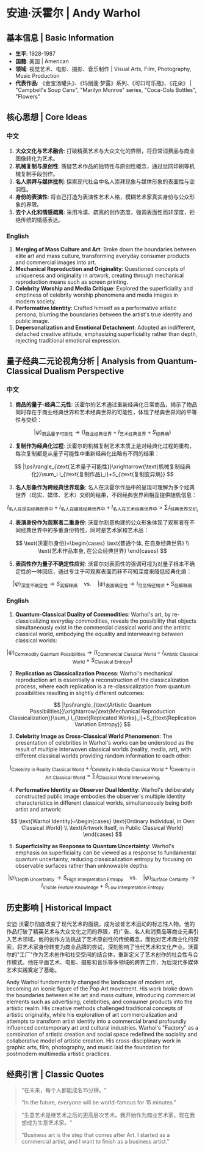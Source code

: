 # 安迪·沃霍尔 | Andy Warhol

## 基本信息 | Basic Information
- **生平**: 1928-1987
- **国籍**: 美国 | American
- **领域**: 视觉艺术、电影、摄影、音乐制作 | Visual Arts, Film, Photography, Music Production
- **代表作品**: 《金宝汤罐头》、《玛丽莲·梦露》系列、《可口可乐瓶》、《花朵》 | "Campbell's Soup Cans", "Marilyn Monroe" series, "Coca-Cola Bottles", "Flowers"

## 核心思想 | Core Ideas

### 中文
1. **大众文化与艺术融合**: 打破精英艺术与大众文化的界限，将日常消费品与商业图像转化为艺术。
2. **机械复制与原创性**: 质疑艺术作品的独特性与原创性概念，通过丝网印刷等机械复制手段创作。
3. **名人崇拜与媒体批判**: 探索现代社会中名人崇拜现象与媒体形象的表面性与空洞性。
4. **身份的表演性**: 将自己打造为表演性艺术人格，模糊艺术家真实身份与公众形象的界限。
5. **去个人化和情感疏离**: 采用冷漠、疏离的创作态度，强调表面性而非深度，拒绝传统的情感表达。

### English
1. **Merging of Mass Culture and Art**: Broke down the boundaries between elite art and mass culture, transforming everyday consumer products and commercial images into art.
2. **Mechanical Reproduction and Originality**: Questioned concepts of uniqueness and originality in artwork, creating through mechanical reproduction means such as screen printing.
3. **Celebrity Worship and Media Critique**: Explored the superficiality and emptiness of celebrity worship phenomena and media images in modern society.
4. **Performative Identity**: Crafted himself as a performative artistic persona, blurring the boundaries between the artist's true identity and public image.
5. **Depersonalization and Emotional Detachment**: Adopted an indifferent, detached creative attitude, emphasizing superficiality rather than depth, rejecting traditional emotional expression.

## 量子经典二元论视角分析 | Analysis from Quantum-Classical Dualism Perspective

### 中文
1. **商品的量子-经典二元性**: 沃霍尔的艺术通过重新经典化日常商品，揭示了物品同时存在于商业经典世界和艺术经典世界的可能性，体现了经典世界间的平等性与交织：

$$
|\psi\rangle_{\text{商品量子可能性}}\rightarrow (I_{\text{商业经典世界}}+I_{\text{艺术经典世界}}+S_{\text{经典熵}})
$$

2. **复制作为经典化过程**: 沃霍尔的机械复制艺术本质上是对经典化过程的重构，每次复制都是从量子可能性中重新经典化出略有不同的结果：

$$
|\psi\rangle_{\text{艺术量子可能性}}\xrightarrow{\text{机械复制经典化}}\sum_i I_{\text{复制作品}_i}+S_{\text{复制变异熵}}
$$

3. **名人形象作为跨经典世界现象**: 名人在沃霍尔作品中的呈现可理解为多个经典世界（现实、媒体、艺术）交织的结果，不同经典世界间相互提供随机信息：

$$
I_{\text{名人在现实经典世界中}}+I_{\text{名人在媒体经典世界中}}+I_{\text{名人在艺术经典世界中}}=\sum_i I_{\text{经典世界交织}_i}
$$

4. **表演身份作为观察者二重身份**: 沃霍尔刻意构建的公众形象体现了观察者在不同经典世界中的多重身份特性，同时是艺术家和艺术品：

$$
\text{沃霍尔身份}=\begin{cases}
\text{普通个体, 在自身经典世界} \\
\text{艺术作品本身, 在公众经典世界}
\end{cases}
$$

5. **表面性作为量子不确定性应对**: 沃霍尔对表面性的强调可视为对量子根本不确定性的一种回应，通过专注于可观察表面而非不可知深度来降低经典化熵：

$$
|\psi\rangle_{\text{深度不确定性}}\rightarrow S_{\text{高解释熵}} \quad \text{vs.} \quad |\psi\rangle_{\text{表面确定性}}\rightarrow I_{\text{可见特征知识}}+S_{\text{低解释熵}}
$$

### English
1. **Quantum-Classical Duality of Commodities**: Warhol's art, by re-classicalizing everyday commodities, reveals the possibility that objects simultaneously exist in the commercial classical world and the artistic classical world, embodying the equality and interweaving between classical worlds:

$$
|\psi\rangle_{\text{Commodity Quantum Possibilities}}\rightarrow (I_{\text{Commercial Classical World}}+I_{\text{Artistic Classical World}}+S_{\text{Classical Entropy}})
$$

2. **Replication as Classicalization Process**: Warhol's mechanical reproduction art is essentially a reconstruction of the classicalization process, where each replication is a re-classicalization from quantum possibilities resulting in slightly different outcomes:

$$
|\psi\rangle_{\text{Artistic Quantum Possibilities}}\xrightarrow{\text{Mechanical Reproduction Classicalization}}\sum_i I_{\text{Replicated Works}_i}+S_{\text{Replication Variation Entropy}}
$$

3. **Celebrity Image as Cross-Classical World Phenomenon**: The presentation of celebrities in Warhol's works can be understood as the result of multiple interwoven classical worlds (reality, media, art), with different classical worlds providing random information to each other:

$$
I_{\text{Celebrity in Reality Classical World}}+I_{\text{Celebrity in Media Classical World}}+I_{\text{Celebrity in Art Classical World}}=\sum_i I_{\text{Classical World Interweaving}_i}
$$

4. **Performative Identity as Observer Dual Identity**: Warhol's deliberately constructed public image embodies the observer's multiple identity characteristics in different classical worlds, simultaneously being both artist and artwork:

$$
\text{Warhol Identity}=\begin{cases}
\text{Ordinary Individual, in Own Classical World} \\
\text{Artwork Itself, in Public Classical World}
\end{cases}
$$

5. **Superficiality as Response to Quantum Uncertainty**: Warhol's emphasis on superficiality can be viewed as a response to fundamental quantum uncertainty, reducing classicalization entropy by focusing on observable surfaces rather than unknowable depths:

$$
|\psi\rangle_{\text{Depth Uncertainty}}\rightarrow S_{\text{High Interpretation Entropy}} \quad \text{vs.} \quad |\psi\rangle_{\text{Surface Certainty}}\rightarrow I_{\text{Visible Feature Knowledge}}+S_{\text{Low Interpretation Entropy}}
$$

## 历史影响 | Historical Impact
安迪·沃霍尔彻底改变了现代艺术的面貌，成为波普艺术运动的标志性人物。他的作品打破了精英艺术与大众文化之间的界限，将广告、名人和消费品等商业元素引入艺术领域。他的创作方法挑战了艺术原创性的传统概念，而他对艺术商业化的探索，将艺术家身份转变为商业品牌的尝试，深刻影响了当代艺术和文化产业。沃霍尔的"工厂"作为艺术创作和社交空间的结合体，重新定义了艺术创作的社会性与合作模式。他在平面艺术、电影、摄影和音乐等多领域的跨界工作，为后现代多媒体艺术实践奠定了基础。

Andy Warhol fundamentally changed the landscape of modern art, becoming an iconic figure of the Pop Art movement. His work broke down the boundaries between elite art and mass culture, introducing commercial elements such as advertising, celebrities, and consumer products into the artistic realm. His creative methods challenged traditional concepts of artistic originality, while his exploration of art commercialization and attempts to transform artist identity into a commercial brand profoundly influenced contemporary art and cultural industries. Warhol's "Factory" as a combination of artistic creation and social space redefined the sociality and collaborative model of artistic creation. His cross-disciplinary work in graphic arts, film, photography, and music laid the foundation for postmodern multimedia artistic practices.

## 经典引言 | Classic Quotes
> "在未来，每个人都能成名15分钟。"
> 
> "In the future, everyone will be world-famous for 15 minutes."

> "生意艺术是继艺术之后的更高层次艺术。我开始作为商业艺术家，现在我想成为生意艺术家。"
> 
> "Business art is the step that comes after Art. I started as a commercial artist, and I want to finish as a business artist." 